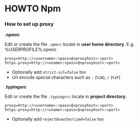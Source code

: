# HOWTO Npm

### How to set up proxy

**.npmrc**

Edit or create the file `.npmrc` locate in **user home directory**. E.g. %USERPROFILE%\.npmrc
```
proxy=http://<username>:<pass>@<proxyhost>:<port>
https-proxy=http://<uname>:<pass>@<proxyhost>:<port>
```
- Optionally add `strict-ssl=false` too
- Url encode special characters such as `:` (`%3A`), `/` (`%2F`)


**.typingsrc**

Edit or create the file `.typingsrc` locate in **project directory**.
```
proxy=http://<username>:<pass>@<proxyhost>:<port>
https-proxy=http://<uname>:<pass>@<proxyhost>:<port>
```
- Optionally add `rejectUnauthorized=false` too
